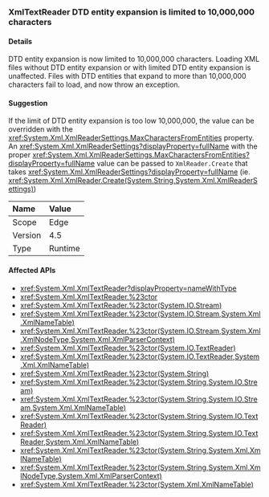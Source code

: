 ### XmlTextReader DTD entity expansion is limited to 10,000,000 characters

#### Details

DTD entity expansion is now limited to 10,000,000 characters. Loading XML files without DTD entity expansion or with limited DTD entity expansion is unaffected. Files with DTD entities that expand to more than 10,000,000 characters fail to load, and now throw an exception.

#### Suggestion

If the limit of DTD entity expansion is too low 10,000,000, the value can be overridden with the <xref:System.Xml.XmlReaderSettings.MaxCharactersFromEntities> property. An <xref:System.Xml.XmlReaderSettings?displayProperty=fullName> with the proper <xref:System.Xml.XmlReaderSettings.MaxCharactersFromEntities?displayProperty=fullName> value can be passed to <code>XmlReader.Create</code> that takes <xref:System.Xml.XmlReaderSettings?displayProperty=fullName> (ie. <xref:System.Xml.XmlReader.Create(System.String,System.Xml.XmlReaderSettings)>)

| Name    | Value       |
|:--------|:------------|
| Scope   |Edge|
|Version|4.5|
|Type|Runtime|

#### Affected APIs

- <xref:System.Xml.XmlTextReader?displayProperty=nameWithType>
- <xref:System.Xml.XmlTextReader.%23ctor>
- <xref:System.Xml.XmlTextReader.%23ctor(System.IO.Stream)>
- <xref:System.Xml.XmlTextReader.%23ctor(System.IO.Stream,System.Xml.XmlNameTable)>
- <xref:System.Xml.XmlTextReader.%23ctor(System.IO.Stream,System.Xml.XmlNodeType,System.Xml.XmlParserContext)>
- <xref:System.Xml.XmlTextReader.%23ctor(System.IO.TextReader)>
- <xref:System.Xml.XmlTextReader.%23ctor(System.IO.TextReader,System.Xml.XmlNameTable)>
- <xref:System.Xml.XmlTextReader.%23ctor(System.String)>
- <xref:System.Xml.XmlTextReader.%23ctor(System.String,System.IO.Stream)>
- <xref:System.Xml.XmlTextReader.%23ctor(System.String,System.IO.Stream,System.Xml.XmlNameTable)>
- <xref:System.Xml.XmlTextReader.%23ctor(System.String,System.IO.TextReader)>
- <xref:System.Xml.XmlTextReader.%23ctor(System.String,System.IO.TextReader,System.Xml.XmlNameTable)>
- <xref:System.Xml.XmlTextReader.%23ctor(System.String,System.Xml.XmlNameTable)>
- <xref:System.Xml.XmlTextReader.%23ctor(System.String,System.Xml.XmlNodeType,System.Xml.XmlParserContext)>
- <xref:System.Xml.XmlTextReader.%23ctor(System.Xml.XmlNameTable)>

<!--

#### Affected APIs

- `T:System.Xml.XmlTextReader`
- `M:System.Xml.XmlTextReader.#ctor`
- `M:System.Xml.XmlTextReader.#ctor(System.IO.Stream)`
- `M:System.Xml.XmlTextReader.#ctor(System.IO.Stream,System.Xml.XmlNameTable)`
- `M:System.Xml.XmlTextReader.#ctor(System.IO.Stream,System.Xml.XmlNodeType,System.Xml.XmlParserContext)`
- `M:System.Xml.XmlTextReader.#ctor(System.IO.TextReader)`
- `M:System.Xml.XmlTextReader.#ctor(System.IO.TextReader,System.Xml.XmlNameTable)`
- `M:System.Xml.XmlTextReader.#ctor(System.String)`
- `M:System.Xml.XmlTextReader.#ctor(System.String,System.IO.Stream)`
- `M:System.Xml.XmlTextReader.#ctor(System.String,System.IO.Stream,System.Xml.XmlNameTable)`
- `M:System.Xml.XmlTextReader.#ctor(System.String,System.IO.TextReader)`
- `M:System.Xml.XmlTextReader.#ctor(System.String,System.IO.TextReader,System.Xml.XmlNameTable)`
- `M:System.Xml.XmlTextReader.#ctor(System.String,System.Xml.XmlNameTable)`
- `M:System.Xml.XmlTextReader.#ctor(System.String,System.Xml.XmlNodeType,System.Xml.XmlParserContext)`
- `M:System.Xml.XmlTextReader.#ctor(System.Xml.XmlNameTable)`

-->
